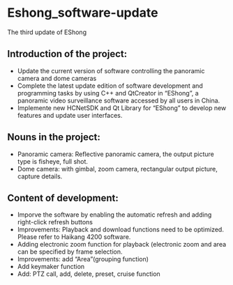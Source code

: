 # Eshong_software-update
The third update of EShong


## Introduction of the project: 
- Update the current version of software controlling the panoramic camera and dome cameras 
- Complete the latest update edition of software development and programming tasks by using C++ and QtCreator in “EShong”, a panoramic video surveillance software accessed by all users in China.
- Implemente new HCNetSDK and Qt Library for “EShong” to develop new features and update user interfaces.

## Nouns in the project: 
- Panoramic camera: Reflective panoramic camera, the output picture type is fisheye, full shot.
- Dome camera: with gimbal, zoom camera, rectangular output picture, capture details.

## Content of development:
- Imporve the software by enabling the automatic refresh and adding right-click refresh buttons
- Improvements: Playback and download functions need to be optimized. Please refer to Haikang 4200 software.
- Adding electronic zoom function for playback (electronic zoom and area can be specified by frame selection.
- Improvements: add “Area”(grouping function)
- Add keymaker function
- Add: PTZ call, add, delete, preset, cruise function


